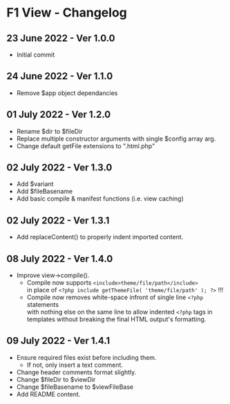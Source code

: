 # F1 View - Changelog

## 23 June 2022 - Ver 1.0.0
  - Initial commit

## 24 June 2022 - Ver 1.1.0
  - Remove $app object dependancies

## 01 July 2022 - Ver 1.2.0
  - Rename $dir to $fileDir
  - Replace multiple constructor arguments with single $config array arg.
  - Change default getFile extensions to ".html.php"

## 02 July 2022 - Ver 1.3.0
  - Add $variant
  - Add $fileBasename
  - Add basic compile & manifest functions (i.e. view caching)

## 02 July 2022 - Ver 1.3.1
  - Add replaceContent() to properly indent imported content.

## 08 July 2022 - Ver 1.4.0
  - Improve view->compile().
    * Compile now supports `<include>theme/file/path</include>`  
        in place of `<?php include getThemeFile( 'theme/file/path' ); ?>` !!!
    * Compile now removes white-space infront of single line `<?php` statements  
      with nothing else on the same line to allow indented `<?php` tags in  
      templates without breaking the final HTML output's formatting.

## 09 July 2022 - Ver 1.4.1
  - Ensure required files exist before including them.
    * If not, only insert a text comment.
  - Change header comments format slightly.
  - Change $fileDir to $viewDir
  - Change $fileBasename to $viewFileBase
  - Add README content.
